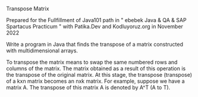 Transpose Matrix

Prepared for the Fullfillment of Java101 path in " ebebek Java & QA & SAP Spartacus Practicum " with Patika.Dev and Kodluyoruz.org in November 2022

Write a program in Java that finds the transpose of a matrix constructed with multidimensional arrays.

To transpose the matrix means to swap the same numbered rows and columns of the matrix. The matrix obtained as a result of this operation is the transpose of the original matrix. At this stage, the transpose (transpose) of a kxn matrix becomes an nxk matrix. For example, suppose we have a matrix A. The transpose of this matrix A is denoted by A^T (A to T).